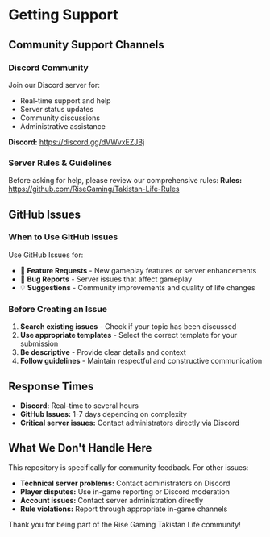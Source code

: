 # Getting Support

## Community Support Channels

### Discord Community
Join our Discord server for:
- Real-time support and help
- Server status updates
- Community discussions
- Administrative assistance

**Discord:** https://discord.gg/dVWvxEZJBj

### Server Rules & Guidelines
Before asking for help, please review our comprehensive rules:
**Rules:** https://github.com/RiseGaming/Takistan-Life-Rules

## GitHub Issues

### When to Use GitHub Issues
Use GitHub Issues for:
- 🚀 **Feature Requests** - New gameplay features or server enhancements
- 🐛 **Bug Reports** - Server issues that affect gameplay
- 💡 **Suggestions** - Community improvements and quality of life changes

### Before Creating an Issue
1. **Search existing issues** - Check if your topic has been discussed
2. **Use appropriate templates** - Select the correct template for your submission
3. **Be descriptive** - Provide clear details and context
4. **Follow guidelines** - Maintain respectful and constructive communication

## Response Times

- **Discord:** Real-time to several hours
- **GitHub Issues:** 1-7 days depending on complexity
- **Critical server issues:** Contact administrators directly via Discord

## What We Don't Handle Here

This repository is specifically for community feedback. For other issues:
- **Technical server problems:** Contact administrators on Discord
- **Player disputes:** Use in-game reporting or Discord moderation
- **Account issues:** Contact server administration directly
- **Rule violations:** Report through appropriate in-game channels

Thank you for being part of the Rise Gaming Takistan Life community!
